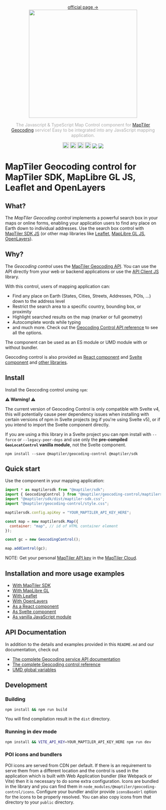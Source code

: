 <p align="center">
<a href="https://www.maptiler.com/cloud/geocoding/">official page →</a><br>
  <img src="images/maptiler-logo.svg" width="350px">
</p>

<p align="center" style="color: #AAA">
  The Javascript & TypeScript Map Control component for <a href="https://www.maptiler.com/cloud/geocoding">MapTiler Geocoding</a> service! Easy to be integrated into any JavaScript mapping application.
</p>

<p align="center">
  <img src="images/JS-logo.svg" width="20px">
  <img src="images/TS-logo.svg" width="20px">
  <img src="images/react-logo.svg" width="20px">
  <img src="images/svelte-logo.svg" width="20px">
  <img src="https://img.shields.io/npm/v/@maptiler/geocoding-control"></img>
  <img src="https://img.shields.io/twitter/follow/maptiler?style=social"></img>
</p>

# MapTiler Geocoding control for MapTiler SDK, MapLibre GL JS, Leaflet and OpenLayers

## What?

The *MapTiler Geocoding control* implements a powerful search box in your maps or online forms, enabling your application users to find any place on Earth down to individual addresses. Use the search box control with [MapTiler SDK JS](https://docs.maptiler.com/sdk-js/) (or other map libraries like [Leaflet](https://docs.maptiler.com/leaflet/), [MapLibre GL JS](https://github.com/maplibre/maplibre-gl-js), [OpenLayers](https://docs.maptiler.com/openlayers/)).

## Why?

The _Geocoding control_ uses the [MapTiler Geocoding API](https://www.maptiler.com/cloud/geocoding/). You can use the API directly from your web or backend applications or use the [API Client JS](https://docs.maptiler.com/client-js/) library.

With this control, users of
mapping application can:

* Find any place on Earth (States, Cities, Streets, Addresses, POIs, ...) down
to the address level
* Restrict the search area to a specific country, bounding box, or proximity
* Highlight searched results on the map (marker or full geometry) 
* Autocomplete words while typing
* and much more. Check out the [Geocoding Control API reference](https://docs.maptiler.com/sdk-js/modules/geocoding/api/api-reference/#options) to see all the options.

The component can be used as an ES module or UMD module with or without bundler.

Geocoding control is also provided as [React component](https://docs.maptiler.com/sdk-js/modules/geocoding/api/usage/react/) and [Svelte component](https://docs.maptiler.com/sdk-js/modules/geocoding/api/usage/svelte/) and [other libraries](#installation-and-more-usage-examples).

## Install

Install the Geocoding control unsing `npm`:

**⚠️ Warning! ⚠️**

The current version of Geocoding Control is only compatible with Svelte v4, this will potentially cause peer dependency issues when installing with certain versions of npm in Svelte projects (eg if you're using Svelte v5), or if you intend to import the Svelte component directly.

If you are using a this library in a Svelte project you can npm install with `--force` or `--legacy-peer-deps` and use only the **pre-compiled `GeoLocatControl` vanilla module**, not the Svelte component.

```shell
npm install --save @maptiler/geocoding-control @maptiler/sdk
```

## Quick start

Use the component in your mapping application:

```js
import * as maptilersdk from "@maptiler/sdk";
import { GeocodingControl } from "@maptiler/geocoding-control/maptilersdk";
import "@maptiler/sdk/dist/maptiler-sdk.css";
import "@maptiler/geocoding-control/style.css";

maptilersdk.config.apiKey = "YOUR_MAPTILER_API_KEY_HERE";

const map = new maptilersdk.Map({
  container: "map", // id of HTML container element
});

const gc = new GeocodingControl();

map.addControl(gc);
```

NOTE: Get your personal [MapTiler API key](https://docs.maptiler.com/cloud/api/authentication-key/) in the [MapTiler Cloud](https://cloud.maptiler.com).

## Installation and more usage examples

- [With MapTiler SDK](https://docs.maptiler.com/sdk-js/modules/geocoding/api/usage/sdk-js/)
- [With MapLibre GL](https://docs.maptiler.com/sdk-js/modules/geocoding/api/usage/maplibre-gl-js/)
- [With Leaflet](https://docs.maptiler.com/sdk-js/modules/geocoding/api/usage/leaflet/)
- [With OpenLayers](https://docs.maptiler.com/sdk-js/modules/geocoding/api/usage/openlayers/)
- [As a React component](https://docs.maptiler.com/sdk-js/modules/geocoding/api/usage/react/)
- [As Svelte component](https://docs.maptiler.com/sdk-js/modules/geocoding/api/usage/svelte/)
- [As vanilla JavaScript module](https://docs.maptiler.com/sdk-js/modules/geocoding/api/usage/vanilla-js/)

## API Documentation

In addition to the details and examples provided in this `README.md` and our documentation, check out

- [The complete Geocoding service API documentation](https://docs.maptiler.com/cloud/api/geocoding/)
- [The complete Geocoding control reference](https://docs.maptiler.com/sdk-js/modules/geocoding/api/api-reference/)
- [UMD global variables](https://docs.maptiler.com/sdk-js/modules/geocoding/#umd-global-variables)

## Development

### Building

```bash
npm install && npm run build
```

You will find compilation result in the `dist` directory.

### Running in dev mode

```bash
npm install && VITE_API_KEY=YOUR_MAPTILER_API_KEY_HERE npm run dev
```

### POI icons and bundlers

POI icons are served from CDN per default. If there is an requirement to serve them from a different location and the control is used in the application which is built with Web Application bundler (like Webpack or Vite) then it is necessary to do some extra configuration. Icons are bundled in the library and you can find them in `node_modules/@maptiler/geocoding-control/icons`. Configure your bundler and/or provide `iconsBaseUrl` option for the icons to be properly resolved. You can also copy icons from that directory to your `public` directory.
